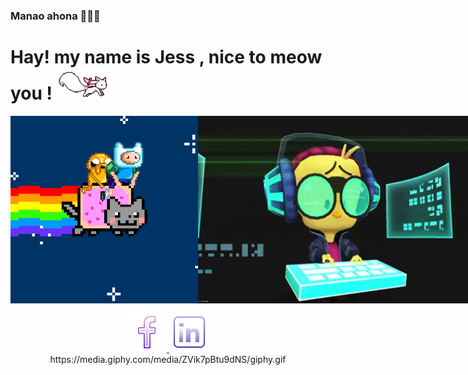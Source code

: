 ### Manao ahona 👋🇲🇬
# Hay! my name is Jess , nice to meow you !<img src="kyubey.gif" width="100px"/>
<div style="display:flex; justify-content: around">
  <img src="4Jb.gif" height="300px"/> 
  <img src="giphy.gif" height="300px"/>
</div>
<p align="center">
  <a href="https://www.facebook.com/profile.php?id=100041684590046">
      <img src="https://github.com/RandJess/RandJess/blob/684779309b829b48f361cecf151e6067ef03323a/icons8-facebook-f-64%20(1).png" alt="facebook">
  </a>
 
  <a href="https://www.linkedin.com/in/jessica-randrianasolo-15a488235">
      <img src="https://github.com/RandJess/RandJess/blob/12e09a1b967c4ba8e7bf21c8d3151e32ff3fa52d/icons8-linkedin-64.png" alt="linkedin">
  </a>
  https://media.giphy.com/media/ZVik7pBtu9dNS/giphy.gif
</p>
